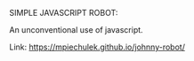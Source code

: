 SIMPLE JAVASCRIPT ROBOT: 

 An unconventional use of javascript.

 Link: https://mpiechulek.github.io/johnny-robot/

